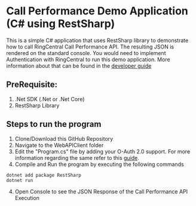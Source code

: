 # Call Performance Demo Application (C# using RestSharp)

This is a simple C# application that uses RestSharp library to demonstrate how to call RingCentral Call Performance API. The resulting JSON is rendered on the standard console. You would need to implement Authentication with RingCentral to run this demo application. More information about that can be found in the [developer guide](https://developers.ringcentral.com/guide/authentication)

## PreRequisite:

1. .Net SDK (.Net or .Net Core)
2. RestSharp Library

## Steps to run the program

1. Clone/Download this GitHub Repository
2. Navigate to the WebAPIClient folder
2. Edit the "Program.cs" file by adding your O-Auth 2.0 support. For more information regarding the same refer to this [guide](https://developers.ringcentral.com/guide/authentication).
3. Compile and Run the program by executing the following commands
```
dotnet add package RestSharp
dotnet run                  
```
4. Open Console to see the JSON Response of the Call Performance API Execution
